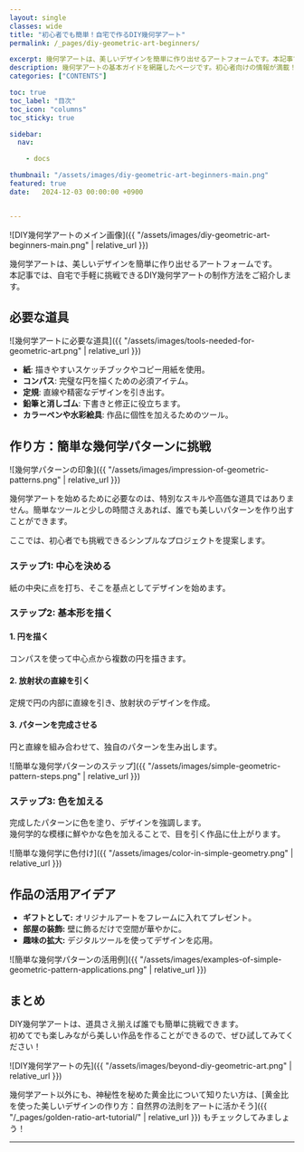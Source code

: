 ```yaml
---
layout: single
classes: wide
title: "初心者でも簡単！自宅で作るDIY幾何学アート"
permalink: /_pages/diy-geometric-art-beginners/

excerpt: 幾何学アートは、美しいデザインを簡単に作り出せるアートフォームです。本記事では、自宅で手軽に挑戦できるDIY幾何学アートの制作方法をご紹介します。
description: 幾何学アートの基本ガイドを網羅したページです。初心者向けの情報が満載！
categories: ["CONTENTS"]

toc: true
toc_label: "目次"
toc_icon: "columns"
toc_sticky: true

sidebar:
  nav:

    - docs

thumbnail: "/assets/images/diy-geometric-art-beginners-main.png"
featured: true
date:   2024-12-03 00:00:00 +0900


---
```


![DIY幾何学アートのメイン画像]({{ "/assets/images/diy-geometric-art-beginners-main.png" | relative_url }})

幾何学アートは、美しいデザインを簡単に作り出せるアートフォームです。  
本記事では、自宅で手軽に挑戦できるDIY幾何学アートの制作方法をご紹介します。


## 必要な道具
![幾何学アートに必要な道具]({{ "/assets/images/tools-needed-for-geometric-art.png" | relative_url }})

* **紙**: 描きやすいスケッチブックやコピー用紙を使用。
* **コンパス**: 完璧な円を描くための必須アイテム。
* **定規**: 直線や精密なデザインを引き出す。
* **鉛筆と消しゴム**: 下書きと修正に役立ちます。
* **カラーペンや水彩絵具**: 作品に個性を加えるためのツール。


## 作り方：簡単な幾何学パターンに挑戦
![幾何学パターンの印象]({{ "/assets/images/impression-of-geometric-patterns.png" | relative_url }})

幾何学アートを始めるために必要なのは、特別なスキルや高価な道具ではありません。簡単なツールと少しの時間さえあれば、誰でも美しいパターンを作り出すことができます。  

ここでは、初心者でも挑戦できるシンプルなプロジェクトを提案します。

### ステップ1: 中心を決める
紙の中央に点を打ち、そこを基点としてデザインを始めます。

### ステップ2: 基本形を描く
#### 1. 円を描く
コンパスを使って中心点から複数の円を描きます。

#### 2. 放射状の直線を引く
定規で円の内部に直線を引き、放射状のデザインを作成。

#### 3. パターンを完成させる
円と直線を組み合わせて、独自のパターンを生み出します。

![簡単な幾何学パターンのステップ]({{ "/assets/images/simple-geometric-pattern-steps.png" | relative_url }})




### ステップ3: 色を加える
完成したパターンに色を塗り、デザインを強調します。  
幾何学的な模様に鮮やかな色を加えることで、目を引く作品に仕上がります。

![簡単な幾何学に色付け]({{ "/assets/images/color-in-simple-geometry.png" | relative_url }})

## 作品の活用アイデア

* **ギフトとして:** オリジナルアートをフレームに入れてプレゼント。
* **部屋の装飾:** 壁に飾るだけで空間が華やかに。
* **趣味の拡大:** デジタルツールを使ってデザインを応用。


![簡単な幾何学パターンの活用例]({{ "/assets/images/examples-of-simple-geometric-pattern-applications.png" | relative_url }})


## まとめ

DIY幾何学アートは、道具さえ揃えば誰でも簡単に挑戦できます。  
初めてでも楽しみながら美しい作品を作ることができるので、ぜひ試してみてください！

![DIY幾何学アートの先]({{ "/assets/images/beyond-diy-geometric-art.png" | relative_url }})

幾何学アート以外にも、神秘性を秘めた黄金比について知りたい方は、[黄金比を使った美しいデザインの作り方：自然界の法則をアートに活かそう]({{ "/_pages/golden-ratio-art-tutorial/" | relative_url }}) もチェックしてみましょう！

---
